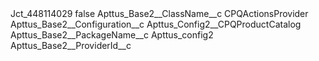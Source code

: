 <?xml version="1.0" encoding="UTF-8"?>
<CustomMetadata xmlns="http://soap.sforce.com/2006/04/metadata" xmlns:xsi="http://www.w3.org/2001/XMLSchema-instance" xmlns:xsd="http://www.w3.org/2001/XMLSchema">
    <label>Jct_448114029</label>
    <protected>false</protected>
    <values>
        <field>Apttus_Base2__ClassName__c</field>
        <value xsi:type="xsd:string">CPQActionsProvider</value>
    </values>
    <values>
        <field>Apttus_Base2__Configuration__c</field>
        <value xsi:type="xsd:string">Apttus_Config2__CPQProductCatalog</value>
    </values>
    <values>
        <field>Apttus_Base2__PackageName__c</field>
        <value xsi:type="xsd:string">Apttus_config2</value>
    </values>
    <values>
        <field>Apttus_Base2__ProviderId__c</field>
        <value xsi:nil="true"/>
    </values>
</CustomMetadata>
